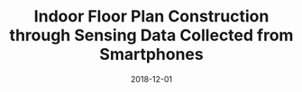 ---
title: "Indoor Floor Plan Construction through Sensing Data Collected from Smartphones"
collection: publications
permalink: publications/Indoor_Floor_Plan_Construction_through_Sensing_Data_Collected_from_Smartphones.pdf
category: 'indoor floor plan construction, crowdsourcing, machine learning'
date: 2018-12-01
venue: 'IEEE/ACM Transactions on Networking (ToN)'
citation: 'Z. Peng, S. Gao, B. Xiao, G. Wei, S. Guo, and Y. Yang, "Indoor Floor Plan Construction through Sensing Data Collected from Smartphones", <i>IEEE Internet of Things Journal (IoT-J)</i>, Vol. 5, No. 6, Dec. 2018.'
citebib: publications/Indoor_Floor_Plan_Construction_through_Sensing_Data_Collected_from_Smartphones.html
---